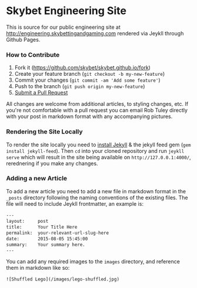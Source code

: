 Skybet Engineering Site
=======================

This is source for our public engineering site at http://engineering.skybettingandgaming.com rendered via Jeykll through Github Pages.

### How to Contribute

1. Fork it (https://github.com/skybet/skybet.github.io/fork)
2. Create your feature branch (`git checkout -b my-new-feature`)
3. Commit your changes (`git commit -am 'Add some feature'`)
4. Push to the branch (`git push origin my-new-feature`)
5. [Submit a Pull Request](https://help.github.com/articles/using-pull-requests/)

All changes are welcome from additional articles, to styling changes, etc. If you're not comfortable with a pull request you can email Rob Tuley directly with your post in markdown format with any accompanying pictures.

### Rendering the Site Locally

To render the site locally you need to [install Jekyll](https://jekyllrb.com/docs/installation/) & the jekyll feed gem (`gem install jekyll-feed`). Then `cd` into your cloned repository and run `jeykll serve` which will result in the site being available on `http://127.0.0.1:4000/`, rerednering if you make any changes.

### Adding a new Article

To add a new article you need to add a new file in markdown format in the `_posts` directory following the naming conventions of the existing files. The file will need to include Jeykll frontmatter, an example is:

    ---
    layout:     post
    title:      Your Title Here
    permalink:  your-relevant-url-slug-here
    date:       2015-08-05 15:45:00
    summary:    Your summary here.
    ---

You can add any required images to the `images` directory, and reference them in markdown like so:

    ![Shuffled Lego](/images/lego-shuffled.jpg)
    